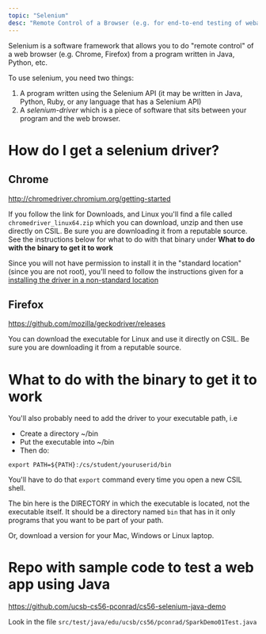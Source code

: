 ```yaml
---
topic: "Selenium"
desc: "Remote Control of a Browser (e.g. for end-to-end testing of webapps, web scraping)"
---
```


Selenium is a software framework that allows you to do "remote control" of a web browser (e.g. Chrome, Firefox) from a program written
in Java, Python, etc.

To use selenium, you need two things:

1.  A program written using the Selenium API (it may be written in Java, Python, Ruby, or any language that has a Selenium API)
1.  A *selenium-driver* which is a piece of software that sits between your program and the web browser.

# How do I get a selenium driver?

## Chrome

<http://chromedriver.chromium.org/getting-started>

If you follow the link for Downloads, and Linux you'll find a file called `chromedriver_linux64.zip` which you can download, unzip and then use directly on CSIL.  Be sure you are downloading it from a reputable source.   See the instructions below for what to do with that binary under <b>What to do with the binary to get it to work</b>

Since you will not have permission to install it in the "standard location" (since you are not root), you'll need to follow the instructions given for a [installing the driver in a non-standard location](http://chromedriver.chromium.org/capabilities#TOC-Using-a-Chrome-executable-in-a-non-standard-location)


## Firefox

<https://github.com/mozilla/geckodriver/releases>

You can download the executable for Linux and use it directly on CSIL.  Be sure you are downloading it from a reputable source.

# What to do with the binary to get it to work

You'll also probably need to add the driver to your executable path, i.e

* Create a directory ~/bin
* Put the executable into ~/bin
* Then do:

```
export PATH=${PATH}:/cs/student/youruserid/bin
```

You'll have to do that `export` command every time you open a new CSIL shell.

The bin here is the DIRECTORY in which the executable is located, not the executable itself. It should be a directory named `bin` that has in it only programs that you want to be part of your path.

Or, download a version for your Mac, Windows or Linux laptop.

# Repo with sample code to test a web app using Java

<https://github.com/ucsb-cs56-pconrad/cs56-selenium-java-demo>

Look in the file  `src/test/java/edu/ucsb/cs56/pconrad/SparkDemo01Test.java`


